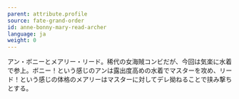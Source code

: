 ```yaml
---
parent: attribute.profile
source: fate-grand-order
id: anne-bonny-mary-read-archer
language: ja
weight: 0
---
```


アン・ボニーとメアリー・リード。稀代の女海賊コンビだが、今回は気楽に水着で参上。ボニー！という感じのアンは露出度高めの水着でマスターを攻め、リード！という感じの体格のメアリーはマスターに対してデレ拗ねることで挟み撃ちとする。
